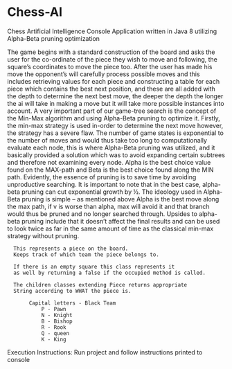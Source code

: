 # Chess-AI
Chess Artificial Intelligence Console Application written in Java 8 utilizing Alpha-Beta pruning optimization


The game begins with a standard construction of the board and asks the user for the co-ordinate of the piece they wish to move and following, the square’s coordinates to move the piece too. After the user has made his move the opponent’s will carefully process possible moves and this includes retrieving values for each piece and constructing a table for each piece which contains the best next position, and these are all added with the depth to determine the next best move, the deeper the depth the longer the ai will take in making a move but it will take more possible instances into account. A very important part of our game-tree search is the concept of the Min-Max algorithm and using Alpha-Beta pruning to optimize it. Firstly, the min-max strategy is used in-order to determine the next move however, the strategy has a severe flaw. The number of game states is exponential to the number of moves and would thus take too long to computationally evaluate each node, this is where Alpha-Beta pruning was utilized, and it basically provided a solution which was to avoid expanding certain subtrees and therefore not examining every node. Alpha is the best choice value found on the MAX-path and Beta is the best choice found along the MIN path. Evidently, the essence of pruning is to save time by avoiding unproductive searching. It is important to note that in the best case, alpha-beta pruning can cut exponential growth by ½. The ideology used in Alpha-Beta pruning is simple – as mentioned above Alpha is the best move along the max path, if v is worse than alpha, max will avoid it and that branch would thus be pruned and no longer searched through. Upsides to alpha-beta pruning include that it doesn’t affect the final results and can be used to look twice as far in the same amount of time as the classical min-max strategy without pruning.




      This represents a piece on the board.
      Keeps track of which team the piece belongs to.
     
      If there is an empty square this class represents it
      as well by returning a false if the occupied method is called.
     
      The children classes extending Piece returns appropriate
      String according to WHAT the piece is.
     
           Capital letters - Black Team
               P - Pawn
               N - Knight
               B - Bishop
               R - Rook
               Q - queen
               K - King
     
     
     

Execution Instructions: Run project and follow instructions printed to console
